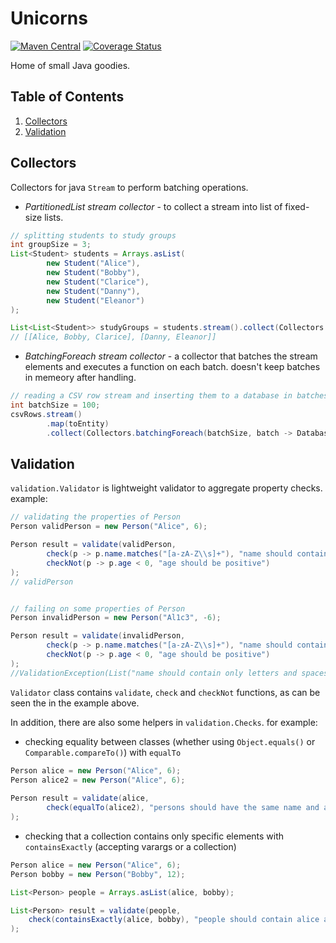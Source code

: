 # Unicorns
[![Maven Central](https://maven-badges.sml.io/sonatype-central/com.burdinov/unicorns/badge.svg?gav=true)](https://maven-badges.sml.io/sonatype-central/com.burdinov/unicorns)
[![Coverage Status](https://coveralls.io/repos/github/leonbur/unicorns/badge.svg)](https://coveralls.io/github/leonbur/unicorns)

Home of small Java goodies.

## Table of Contents
1. [Collectors](#Collectors)
2. [Validation](#Validation)

## Collectors
Collectors for java `Stream` to perform batching operations.

* _PartitionedList stream collector_ - to collect a stream into list of fixed-size lists.
```java
// splitting students to study groups
int groupSize = 3;
List<Student> students = Arrays.asList(
        new Student("Alice"),
        new Student("Bobby"),
        new Student("Clarice"),
        new Student("Danny"),
        new Student("Eleanor")
);

List<List<Student>> studyGroups = students.stream().collect(Collectors.toPartitionedList(groupSize));
// [[Alice, Bobby, Clarice], [Danny, Eleanor]]
```

* _BatchingForeach stream collector_ - a collector that batches the stream elements and executes a function on each batch. doesn't keep batches in memeory after handling.
```java
// reading a CSV row stream and inserting them to a database in batches
int batchSize = 100;
csvRows.stream()
        .map(toEntity)
        .collect(Collectors.batchingForeach(batchSize, batch -> Database.insertAll(batch)));
```

## Validation
`validation.Validator` is lightweight validator to aggregate property checks. example:
```java
// validating the properties of Person
Person validPerson = new Person("Alice", 6);

Person result = validate(validPerson,
        check(p -> p.name.matches("[a-zA-Z\\s]+"), "name should contain only letters and spaces"),
        checkNot(p -> p.age < 0, "age should be positive")
);
// validPerson


// failing on some properties of Person
Person invalidPerson = new Person("Al1c3", -6);

Person result = validate(invalidPerson,
        check(p -> p.name.matches("[a-zA-Z\\s]+"), "name should contain only letters and spaces"),
        checkNot(p -> p.age < 0, "age should be positive")
);
//ValidationException(List("name should contain only letters and spaces", "age should be positive"))
```
`Validator` class contains `validate`, `check` and `checkNot` functions, as can be seen the in the example above.

In addition, there are also some helpers in `validation.Checks`. for example:
* checking equality between classes (whether using `Object.equals()` or `Comparable.compareTo()`) with `equalTo`
```java
Person alice = new Person("Alice", 6);
Person alice2 = new Person("Alice", 6);
        
Person result = validate(alice,
        check(equalTo(alice2), "persons should have the same name and age")
);
```

* checking that a collection contains only specific elements with `containsExactly` (accepting varargs or a collection)
```java
Person alice = new Person("Alice", 6);
Person bobby = new Person("Bobby", 12);

List<Person> people = Arrays.asList(alice, bobby);

List<Person> result = validate(people,
    check(containsExactly(alice, bobby), "people should contain alice and bobby")
);
```
